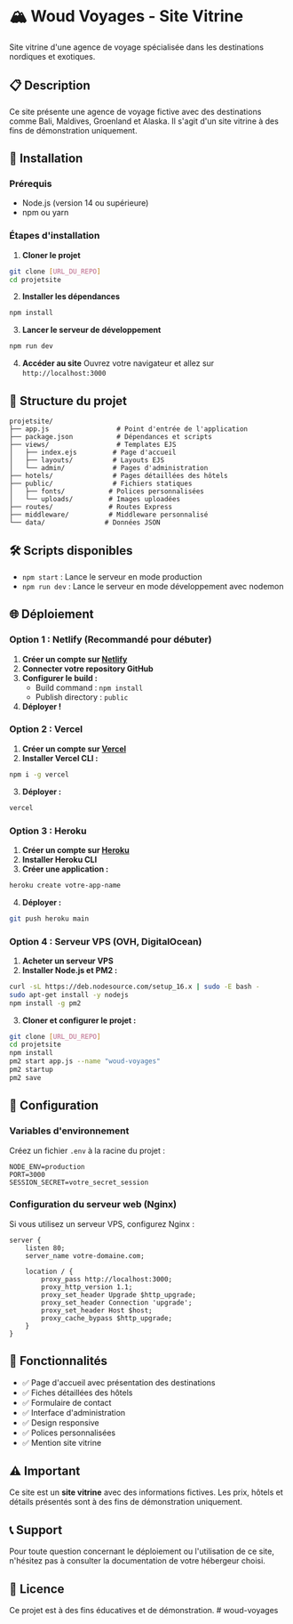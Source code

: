# 🏔️ Woud Voyages - Site Vitrine

Site vitrine d'une agence de voyage spécialisée dans les destinations nordiques et exotiques.

## 📋 Description

Ce site présente une agence de voyage fictive avec des destinations comme Bali, Maldives, Groenland et Alaska. Il s'agit d'un site vitrine à des fins de démonstration uniquement.

## 🚀 Installation

### Prérequis
- Node.js (version 14 ou supérieure)
- npm ou yarn

### Étapes d'installation

1. **Cloner le projet**
```bash
git clone [URL_DU_REPO]
cd projetsite
```

2. **Installer les dépendances**
```bash
npm install
```

3. **Lancer le serveur de développement**
```bash
npm run dev
```

4. **Accéder au site**
Ouvrez votre navigateur et allez sur `http://localhost:3000`

## 📁 Structure du projet

```
projetsite/
├── app.js                 # Point d'entrée de l'application
├── package.json           # Dépendances et scripts
├── views/                 # Templates EJS
│   ├── index.ejs         # Page d'accueil
│   ├── layouts/          # Layouts EJS
│   └── admin/            # Pages d'administration
├── hotels/               # Pages détaillées des hôtels
├── public/               # Fichiers statiques
│   ├── fonts/           # Polices personnalisées
│   └── uploads/         # Images uploadées
├── routes/              # Routes Express
├── middleware/          # Middleware personnalisé
└── data/               # Données JSON
```

## 🛠️ Scripts disponibles

- `npm start` : Lance le serveur en mode production
- `npm run dev` : Lance le serveur en mode développement avec nodemon

## 🌐 Déploiement

### Option 1 : Netlify (Recommandé pour débuter)

1. **Créer un compte sur [Netlify](https://netlify.com)**
2. **Connecter votre repository GitHub**
3. **Configurer le build :**
   - Build command : `npm install`
   - Publish directory : `public`
4. **Déployer !**

### Option 2 : Vercel

1. **Créer un compte sur [Vercel](https://vercel.com)**
2. **Installer Vercel CLI :**
```bash
npm i -g vercel
```
3. **Déployer :**
```bash
vercel
```

### Option 3 : Heroku

1. **Créer un compte sur [Heroku](https://heroku.com)**
2. **Installer Heroku CLI**
3. **Créer une application :**
```bash
heroku create votre-app-name
```
4. **Déployer :**
```bash
git push heroku main
```

### Option 4 : Serveur VPS (OVH, DigitalOcean)

1. **Acheter un serveur VPS**
2. **Installer Node.js et PM2 :**
```bash
curl -sL https://deb.nodesource.com/setup_16.x | sudo -E bash -
sudo apt-get install -y nodejs
npm install -g pm2
```
3. **Cloner et configurer le projet :**
```bash
git clone [URL_DU_REPO]
cd projetsite
npm install
pm2 start app.js --name "woud-voyages"
pm2 startup
pm2 save
```

## 🔧 Configuration

### Variables d'environnement

Créez un fichier `.env` à la racine du projet :

```env
NODE_ENV=production
PORT=3000
SESSION_SECRET=votre_secret_session
```

### Configuration du serveur web (Nginx)

Si vous utilisez un serveur VPS, configurez Nginx :

```nginx
server {
    listen 80;
    server_name votre-domaine.com;

    location / {
        proxy_pass http://localhost:3000;
        proxy_http_version 1.1;
        proxy_set_header Upgrade $http_upgrade;
        proxy_set_header Connection 'upgrade';
        proxy_set_header Host $host;
        proxy_cache_bypass $http_upgrade;
    }
}
```

## 📝 Fonctionnalités

- ✅ Page d'accueil avec présentation des destinations
- ✅ Fiches détaillées des hôtels
- ✅ Formulaire de contact
- ✅ Interface d'administration
- ✅ Design responsive
- ✅ Polices personnalisées
- ✅ Mention site vitrine

## ⚠️ Important

Ce site est un **site vitrine** avec des informations fictives. Les prix, hôtels et détails présentés sont à des fins de démonstration uniquement.

## 📞 Support

Pour toute question concernant le déploiement ou l'utilisation de ce site, n'hésitez pas à consulter la documentation de votre hébergeur choisi.

## 📄 Licence

Ce projet est à des fins éducatives et de démonstration. # woud-voyages
